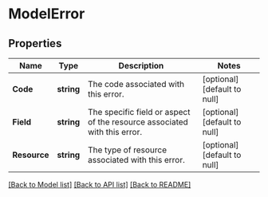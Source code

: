 # ModelError

## Properties
Name | Type | Description | Notes
------------ | ------------- | ------------- | -------------
**Code** | **string** | The code associated with this error. | [optional] [default to null]
**Field** | **string** | The specific field or aspect of the resource associated with this error. | [optional] [default to null]
**Resource** | **string** | The type of resource associated with this error. | [optional] [default to null]

[[Back to Model list]](../README.md#documentation-for-models) [[Back to API list]](../README.md#documentation-for-api-endpoints) [[Back to README]](../README.md)


